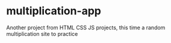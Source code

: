 # multiplication-app
Another project from HTML CSS JS projects, this time a random multiplication site to practice
